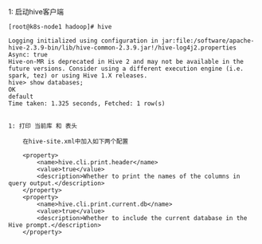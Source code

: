 1: 启动hive客户端
        
    [root@k8s-node1 hadoop]# hive

    Logging initialized using configuration in jar:file:/software/apache-hive-2.3.9-bin/lib/hive-common-2.3.9.jar!/hive-log4j2.properties Async: true
    Hive-on-MR is deprecated in Hive 2 and may not be available in the future versions. Consider using a different execution engine (i.e. spark, tez) or using Hive 1.X releases.
    hive> show databases;
    OK
    default
    Time taken: 1.325 seconds, Fetched: 1 row(s)

    
    1: 打印 当前库 和 表头
        
        在hive-site.xml中加入如下两个配置
        
        <property>
            <name>hive.cli.print.header</name>
            <value>true</value>
            <description>Whether to print the names of the columns in query output.</description>
        </property>
        <property>
            <name>hive.cli.print.current.db</name>
            <value>true</value>
            <description>Whether to include the current database in the Hive prompt.</description>
        </property>


    